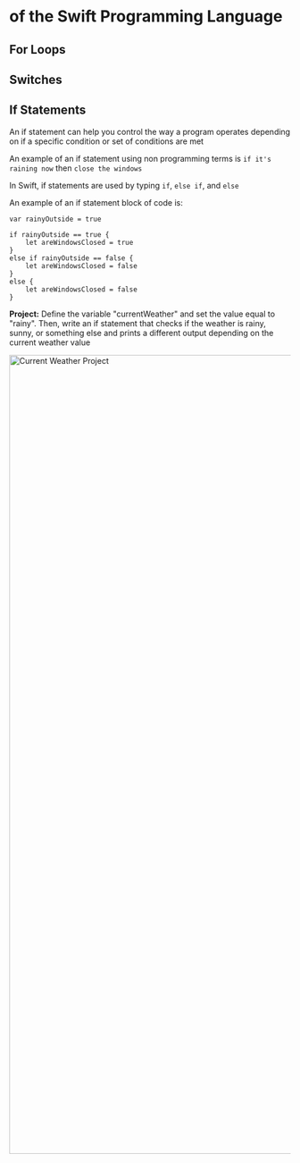 # of the Swift Programming Language


## For Loops


## Switches


## If Statements
An if statement can help you control the way a program operates depending on if a specific condition or set of conditions are met

An example of an if statement using non programming terms is ````if it's raining now```` then ````close the windows````

In Swift, if statements are used by typing ````if````, ````else if````, and ````else````

An example of an if statement block of code is:
````
var rainyOutside = true

if rainyOutside == true {
    let areWindowsClosed = true
}
else if rainyOutside == false {
    let areWindowsClosed = false
}
else {
    let areWindowsClosed = false
}
````

**Project:** Define the variable "currentWeather" and set the value equal to "rainy". Then, write an if statement that checks if the weather is rainy, sunny, or something else and prints a different output depending on the current weather value

<img width="1430" alt="Current Weather Project" src="https://user-images.githubusercontent.com/101684827/193162513-b617f1fe-48c4-4292-af8c-b998a838321b.png">
